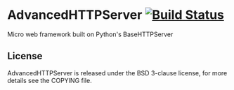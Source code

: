 # AdvancedHTTPServer [![Build Status](https://travis-ci.org/zeroSteiner/AdvancedHTTPServer.png)](https://travis-ci.org/zeroSteiner/AdvancedHTTPServer)
Micro web framework built on Python's BaseHTTPServer

## License

AdvancedHTTPServer is released under the BSD 3-clause license, for more details see
the COPYING file.
